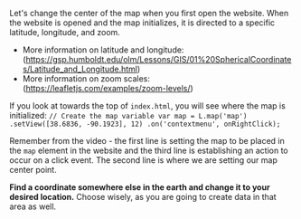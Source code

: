 Let's change the center of the map when you first open the website. When the website is opened and the map initializes, it is directed to a specific latitude, longitude, and zoom.

* More information on latitude and longitude: (https://gsp.humboldt.edu/olm/Lessons/GIS/01%20SphericalCoordinates/Latitude_and_Longitude.html)
* More information on zoom scales: (https://leafletjs.com/examples/zoom-levels/) 

If you look at towards the top of `index.html`, you will see where the map is initialized:
		```// Create the map variable
		var map = L.map('map')
			.setView([38.6836, -90.1923], 12)
			.on('contextmenu', onRightClick);```

Remember from the video - the first line is setting the map to be placed in the `map` element in the website and the third line is establishing an action to occur on a click event. The second line is where we are setting our map center point.

<b>Find a coordinate somewhere else in the earth and change it to your desired location.</b> Choose wisely, as you are going to create data in that area as well.
